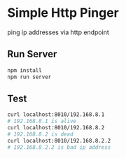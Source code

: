# Simple Http Pinger

ping ip addresses via http endpoint

## Run Server

```bash
npm install
npm run server
```

## Test

```bash
curl localhost:8010/192.168.8.1
# 192.168.8.1 is alive
curl localhost:8010/192.168.8.2
# 192.168.8.2 is dead
curl localhost:8010/192.168.8.2.2
# 192.168.8.2.2 is bad ip address
```

